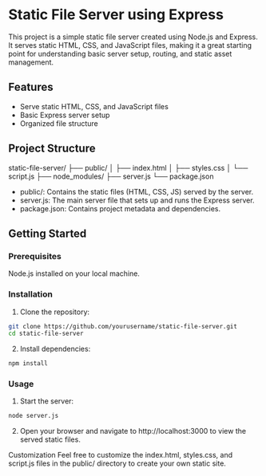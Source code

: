 # Static File Server using Express

This project is a simple static file server created using Node.js and Express. It serves static HTML, CSS, and JavaScript files, making it a great starting point for understanding basic server setup, routing, and static asset management.

## Features

- Serve static HTML, CSS, and JavaScript files
- Basic Express server setup
- Organized file structure

## Project Structure

static-file-server/
├── public/
│   ├── index.html
│   ├── styles.css
│   └── script.js
├── node_modules/
├── server.js
└── package.json

- public/: Contains the static files (HTML, CSS, JS) served by the server.
- server.js: The main server file that sets up and runs the Express server.
- package.json: Contains project metadata and dependencies.

## Getting Started

### Prerequisites
Node.js installed on your local machine.

### Installation
1. Clone the repository:
```bash
git clone https://github.com/yourusername/static-file-server.git
cd static-file-server
```
2. Install dependencies:
```bash
npm install
```

### Usage
1. Start the server:
```bash
node server.js
```
2. Open your browser and navigate to http://localhost:3000 to view the served static files.

Customization
Feel free to customize the index.html, styles.css, and script.js files in the public/ directory to create your own static site.